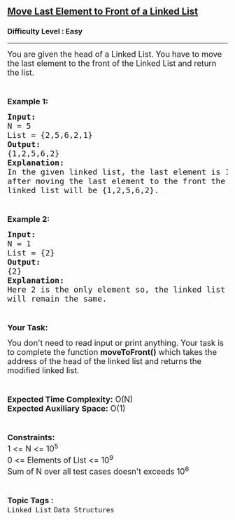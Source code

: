 <h2><a href="https://practice.geeksforgeeks.org/problems/move-last-element-to-front-of-a-linked-list/1?page=1&difficulty[]=0&difficulty[]=1&difficulty[]=2&category[]=Linked%20List&sortBy=difficulty">Move Last Element to Front of a Linked List</a></h2><h3>Difficulty Level : Easy</h3><hr><div class="problems_problem_content__Xm_eO"><p><span style="font-size:18px">You are given the head of a Linked List. You have to move the last element to the front of the Linked List and return the list.</span></p>

<p>&nbsp;</p>

<p><span style="font-size:18px"><strong>Example 1:</strong></span></p>

<pre><span style="font-size:18px"><strong>Input:</strong></span><span style="font-size:18px"><strong>
</strong>N = 5
List = {2,5,6,2,1}<strong>
Output:</strong></span><span style="font-size:18px"><strong>
</strong>{1,2,5,6,2}<strong>
Explanation:
</strong>In the given linked list, the last element is 1,
after moving the last element to the front the
linked list will be {1,2,5,6,2}.</span></pre>

<p>&nbsp;</p>

<p><span style="font-size:18px"><strong>Example 2:</strong></span></p>

<pre><span style="font-size:18px"><strong>Input:
</strong>N = 1
List = {2}<strong>
Output:
</strong>{2}<strong>
Explanation:
</strong>Here 2 is the only element so, the linked list
will remain the same.</span></pre>

<p>&nbsp;</p>

<p><span style="font-size:18px"><strong>Your Task:</strong></span></p>

<p><span style="font-size:18px">You don't need to read input or print anything. Your task is to complete the function <strong>moveToFront()</strong>&nbsp;which takes the address of the head of the linked list&nbsp;and returns the modified linked list.</span></p>

<p>&nbsp;</p>

<p><span style="font-size:18px"><strong>Expected Time Complexity:</strong>&nbsp;O(N)<br>
<strong>Expected Auxiliary Space:</strong>&nbsp;O(1)</span></p>

<p>&nbsp;</p>

<p><span style="font-size:18px"><strong>Constraints:</strong><br>
1 &lt;= N&nbsp;&lt;= 10<sup>5</sup><br>
0 &lt;= Elements of List&nbsp;&lt;= 10<sup>9</sup><br>
Sum of N over all test cases doesn't exceeds 10<sup>6</sup></span></p>
</div><br><p><span style=font-size:18px><strong>Topic Tags : </strong><br><code>Linked List</code>&nbsp;<code>Data Structures</code>&nbsp;